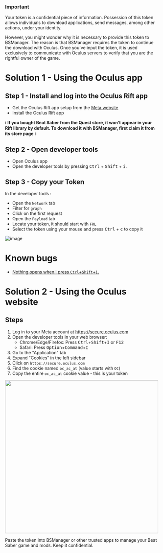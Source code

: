 ### Important

Your token is a confidential piece of information. Possession of this token allows individuals to download applications, send messages, among other actions, under your identity.

However, you might wonder why it is necessary to provide this token to BSManager. The reason is that BSManager requires the token to continue the download with Oculus. Once you've input the token, it is used exclusively to communicate with Oculus servers to verify that you are the rightful owner of the game.

# Solution 1 - Using the Oculus app

## Step 1 - Install and log into the Oculus Rift app
- Get the Oculus Rift app setup from the [Meta website](https://www.oculus.com/rift/setup/)
- Install the Oculus Rift app

ℹ️ **If you bought Beat Saber from the Quest store, it won't appear in your Rift library by default. To download it with BSManager, first claim it from its store page** ℹ️ 

## Step 2 - Open developer tools

- Open Oculus app
- Open the developer tools by pressing <kbd>Ctrl</kbd> + <kbd>Shift</kbd> + <kbd>i</kbd>.

## Step 3 - Copy your Token
In the developer tools : 
- Open the `Network` tab
- Filter for `graph`
- Click on the first request
- Open the `Payload` tab
- Locate your token, it should start with `FRL`
- Select the token using your mouse and press <kbd>Ctrl</kbd> + <kbd>c</kbd> to copy it

![image](https://raw.githubusercontent.com/Zagrios/bs-manager/refs/heads/master/docs/assets/oculus-token.png)

# Known bugs
- ⁠[Nothing opens when I press `Ctrl`+`Shift`+`i`.](https://github.com/Zagrios/bs-manager/wiki/Nothing-opens-when-I-press-%60Ctrl%60%E2%80%90%60Shift%60%E2%80%90%60i%60.)﻿﻿

# Solution 2 - Using the Oculus website

## Steps

1. Log in to your Meta account at https://secure.oculus.com 
2. Open the developer tools in your web browser:
   - Chrome/Edge/Firefox: Press <kbd>Ctrl</kbd>+<kbd>Shift</kbd>+<kbd>I</kbd> or <kbd>F12</kbd>
   - Safari: Press <kbd>Option</kbd>+<kbd>Command</kbd>+<kbd>I</kbd>
3. Go to the "Application" tab
4. Expand "Cookies" in the left sidebar 
5. Click on `https://secure.oculus.com`
6. Find the cookie named `oc_ac_at` (value starts with `OC`)
7. Copy the entire `oc_ac_at` cookie value - this is your token

<img width="500" src="https://github.com/user-attachments/assets/8499035c-4e7c-423d-914d-f35b6a3d77af">


Paste the token into BSManager or other trusted apps to manage your Beat Saber game and mods. Keep it confidential.
